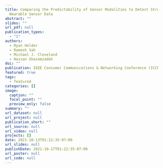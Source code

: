 ```yaml
---
title: Comparing the Predictability of Sensor Modalities to Detect Stress from
  Wearable Sensor Data
abstract: ""
slides: ""
url_pdf: null
publication_types:
  - "1"
authors:
  - Ryan Holder
  - Ramesh Sah
  - Michael J. Cleveland
  - Hassan Ghasemzadeh
doi: ""
publication: IEEE Consumer Communications & Networking Conference (ICCNC), 2022.
featured: true
tags:
  - featured
categories: []
image:
  caption: ""
  focal_point: ""
  preview_only: false
summary: ""
url_dataset: null
url_project: null
publication_short: ""
url_source: null
url_video: null
projects: []
date: 2021-10-13T01:22:35-07:00
url_slides: null
publishDate: 2021-10-17T01:22:35-07:00
url_poster: null
url_code: null
---
```

